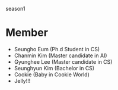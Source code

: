 season1

# Member
- Seungho Eum (Ph.d Student in CS)
- Chanmin Kim (Master candidate in AI)
- Gyunghee Lee (Master candidate in CS)
- Seunghyun Kim (Bachelor in CS)
- Cookie (Baby in Cookie World)
- Jelly!!!